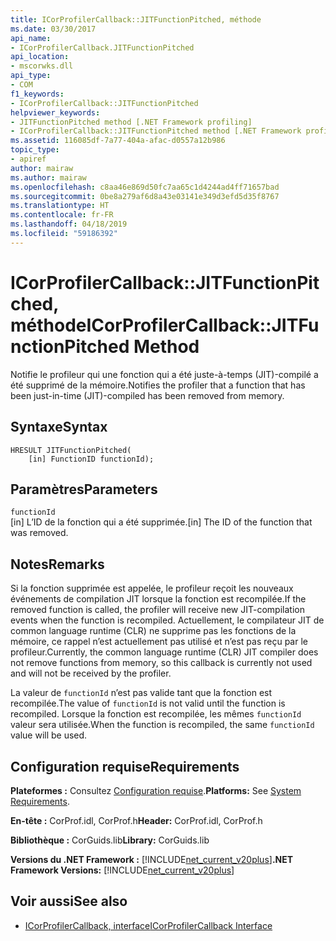 ```yaml
---
title: ICorProfilerCallback::JITFunctionPitched, méthode
ms.date: 03/30/2017
api_name:
- ICorProfilerCallback.JITFunctionPitched
api_location:
- mscorwks.dll
api_type:
- COM
f1_keywords:
- ICorProfilerCallback::JITFunctionPitched
helpviewer_keywords:
- JITFunctionPitched method [.NET Framework profiling]
- ICorProfilerCallback::JITFunctionPitched method [.NET Framework profiling]
ms.assetid: 116085df-7a77-404a-afac-d0557a12b986
topic_type:
- apiref
author: mairaw
ms.author: mairaw
ms.openlocfilehash: c8aa46e869d50fc7aa65c1d4244ad4ff71657bad
ms.sourcegitcommit: 0be8a279af6d8a43e03141e349d3efd5d35f8767
ms.translationtype: HT
ms.contentlocale: fr-FR
ms.lasthandoff: 04/18/2019
ms.locfileid: "59186392"
---
```

# <a name="icorprofilercallbackjitfunctionpitched-method"></a><span data-ttu-id="e4e95-102">ICorProfilerCallback::JITFunctionPitched, méthode</span><span class="sxs-lookup"><span data-stu-id="e4e95-102">ICorProfilerCallback::JITFunctionPitched Method</span></span>
<span data-ttu-id="e4e95-103">Notifie le profileur qui une fonction qui a été juste-à-temps (JIT)-compilé a été supprimé de la mémoire.</span><span class="sxs-lookup"><span data-stu-id="e4e95-103">Notifies the profiler that a function that has been just-in-time (JIT)-compiled has been removed from memory.</span></span>  
  
## <a name="syntax"></a><span data-ttu-id="e4e95-104">Syntaxe</span><span class="sxs-lookup"><span data-stu-id="e4e95-104">Syntax</span></span>  
  
```  
HRESULT JITFunctionPitched(  
    [in] FunctionID functionId);  
```  
  
## <a name="parameters"></a><span data-ttu-id="e4e95-105">Paramètres</span><span class="sxs-lookup"><span data-stu-id="e4e95-105">Parameters</span></span>  
 `functionId`  
 <span data-ttu-id="e4e95-106">[in] L’ID de la fonction qui a été supprimée.</span><span class="sxs-lookup"><span data-stu-id="e4e95-106">[in] The ID of the function that was removed.</span></span>  
  
## <a name="remarks"></a><span data-ttu-id="e4e95-107">Notes</span><span class="sxs-lookup"><span data-stu-id="e4e95-107">Remarks</span></span>  
 <span data-ttu-id="e4e95-108">Si la fonction supprimée est appelée, le profileur reçoit les nouveaux événements de compilation JIT lorsque la fonction est recompilée.</span><span class="sxs-lookup"><span data-stu-id="e4e95-108">If the removed function is called, the profiler will receive new JIT-compilation events when the function is recompiled.</span></span> <span data-ttu-id="e4e95-109">Actuellement, le compilateur JIT de common language runtime (CLR) ne supprime pas les fonctions de la mémoire, ce rappel n’est actuellement pas utilisé et n’est pas reçu par le profileur.</span><span class="sxs-lookup"><span data-stu-id="e4e95-109">Currently, the common language runtime (CLR) JIT compiler does not remove functions from memory, so this callback is currently not used and will not be received by the profiler.</span></span>  
  
 <span data-ttu-id="e4e95-110">La valeur de `functionId` n’est pas valide tant que la fonction est recompilée.</span><span class="sxs-lookup"><span data-stu-id="e4e95-110">The value of `functionId` is not valid until the function is recompiled.</span></span> <span data-ttu-id="e4e95-111">Lorsque la fonction est recompilée, les mêmes `functionId` valeur sera utilisée.</span><span class="sxs-lookup"><span data-stu-id="e4e95-111">When the function is recompiled, the same `functionId` value will be used.</span></span>  
  
## <a name="requirements"></a><span data-ttu-id="e4e95-112">Configuration requise</span><span class="sxs-lookup"><span data-stu-id="e4e95-112">Requirements</span></span>  
 <span data-ttu-id="e4e95-113">**Plateformes :** Consultez [Configuration requise](../../../../docs/framework/get-started/system-requirements.md).</span><span class="sxs-lookup"><span data-stu-id="e4e95-113">**Platforms:** See [System Requirements](../../../../docs/framework/get-started/system-requirements.md).</span></span>  
  
 <span data-ttu-id="e4e95-114">**En-tête :** CorProf.idl, CorProf.h</span><span class="sxs-lookup"><span data-stu-id="e4e95-114">**Header:** CorProf.idl, CorProf.h</span></span>  
  
 <span data-ttu-id="e4e95-115">**Bibliothèque :** CorGuids.lib</span><span class="sxs-lookup"><span data-stu-id="e4e95-115">**Library:** CorGuids.lib</span></span>  
  
 <span data-ttu-id="e4e95-116">**Versions du .NET Framework :** [!INCLUDE[net_current_v20plus](../../../../includes/net-current-v20plus-md.md)]</span><span class="sxs-lookup"><span data-stu-id="e4e95-116">**.NET Framework Versions:** [!INCLUDE[net_current_v20plus](../../../../includes/net-current-v20plus-md.md)]</span></span>  
  
## <a name="see-also"></a><span data-ttu-id="e4e95-117">Voir aussi</span><span class="sxs-lookup"><span data-stu-id="e4e95-117">See also</span></span>

- [<span data-ttu-id="e4e95-118">ICorProfilerCallback, interface</span><span class="sxs-lookup"><span data-stu-id="e4e95-118">ICorProfilerCallback Interface</span></span>](../../../../docs/framework/unmanaged-api/profiling/icorprofilercallback-interface.md)
